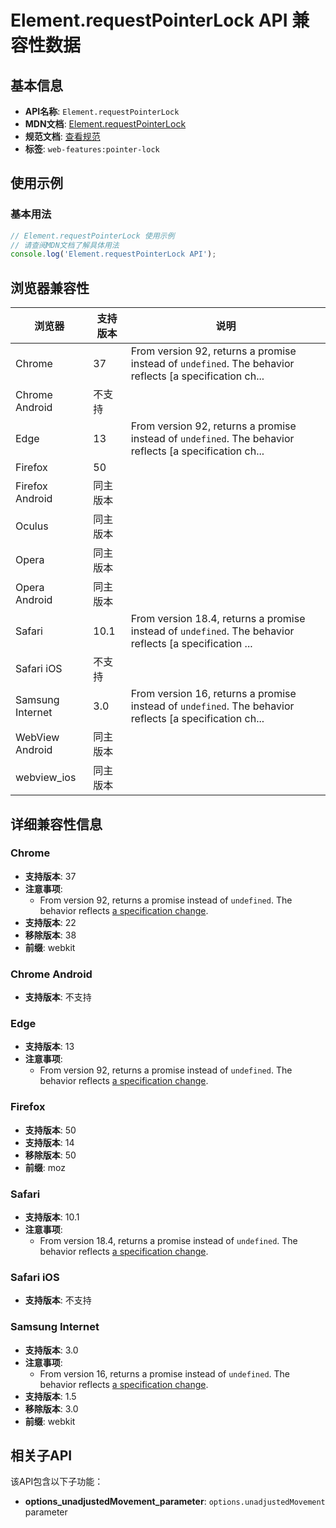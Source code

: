 # Element.requestPointerLock API 兼容性数据

## 基本信息

- **API名称**: `Element.requestPointerLock`
- **MDN文档**: [Element.requestPointerLock](https://developer.mozilla.org/docs/Web/API/Element/requestPointerLock)
- **规范文档**: [查看规范](https://w3c.github.io/pointerlock/#dom-element-requestpointerlock)
- **标签**: `web-features:pointer-lock`

## 使用示例

### 基本用法

```javascript
// Element.requestPointerLock 使用示例
// 请查阅MDN文档了解具体用法
console.log('Element.requestPointerLock API');
```

## 浏览器兼容性

| 浏览器 | 支持版本 | 说明 |
|--------|----------|------|
| Chrome | 37 | From version 92, returns a promise instead of `undefined`. The behavior reflects [a specification ch... |
| Chrome Android | 不支持 |  |
| Edge | 13 | From version 92, returns a promise instead of `undefined`. The behavior reflects [a specification ch... |
| Firefox | 50 |  |
| Firefox Android | 同主版本 |  |
| Oculus | 同主版本 |  |
| Opera | 同主版本 |  |
| Opera Android | 同主版本 |  |
| Safari | 10.1 | From version 18.4, returns a promise instead of `undefined`. The behavior reflects [a specification ... |
| Safari iOS | 不支持 |  |
| Samsung Internet | 3.0 | From version 16, returns a promise instead of `undefined`. The behavior reflects [a specification ch... |
| WebView Android | 同主版本 |  |
| webview_ios | 同主版本 |  |

## 详细兼容性信息

### Chrome

- **支持版本**: 37
- **注意事项**:
  - From version 92, returns a promise instead of `undefined`. The behavior reflects [a specification change](https://github.com/w3c/pointerlock/commit/0e99fcf3daa23269bf2b019f5269a154088d2347).
- **支持版本**: 22
- **移除版本**: 38
- **前缀**: webkit

### Chrome Android

- **支持版本**: 不支持

### Edge

- **支持版本**: 13
- **注意事项**:
  - From version 92, returns a promise instead of `undefined`. The behavior reflects [a specification change](https://github.com/w3c/pointerlock/commit/0e99fcf3daa23269bf2b019f5269a154088d2347).

### Firefox

- **支持版本**: 50
- **支持版本**: 14
- **移除版本**: 50
- **前缀**: moz

### Safari

- **支持版本**: 10.1
- **注意事项**:
  - From version 18.4, returns a promise instead of `undefined`. The behavior reflects [a specification change](https://github.com/w3c/pointerlock/commit/0e99fcf3daa23269bf2b019f5269a154088d2347).

### Safari iOS

- **支持版本**: 不支持

### Samsung Internet

- **支持版本**: 3.0
- **注意事项**:
  - From version 16, returns a promise instead of `undefined`. The behavior reflects [a specification change](https://github.com/w3c/pointerlock/commit/0e99fcf3daa23269bf2b019f5269a154088d2347).
- **支持版本**: 1.5
- **移除版本**: 3.0
- **前缀**: webkit

## 相关子API

该API包含以下子功能：

- **options_unadjustedMovement_parameter**: `options.unadjustedMovement` parameter


